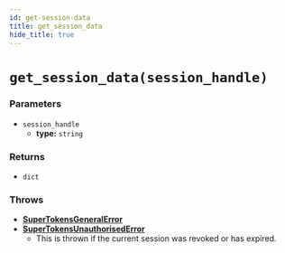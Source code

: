 ```yaml
---
id: get-session-data
title: get_session_data
hide_title: true
---
```


# `get_session_data(session_handle)`

### Parameters
- `session_handle`
    - **type:** `string`

### Returns
- `dict`

### Throws
- **[SuperTokensGeneralError](./error-handling/general-error)**
- **[SuperTokensUnauthorisedError](./error-handling/unauthorised)**
    - This is thrown if the current session was revoked or has expired.